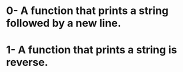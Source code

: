 # 0- A function that prints a string followed by a new line.
# 1- A function that prints a string is reverse.
